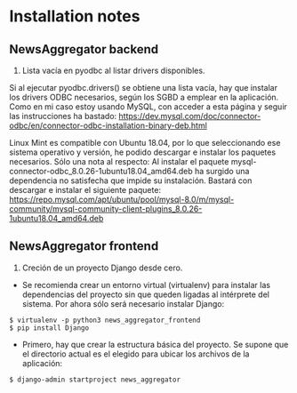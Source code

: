 # Installation notes

## NewsAggregator backend

1. Lista vacía en pyodbc al listar drivers disponibles.

Si al ejecutar pyodbc.drivers() se obtiene una lista vacía, hay que instalar los drivers ODBC necesarios, según los SGBD a emplear en la aplicación. Como en mi caso estoy usando MySQL, con acceder a esta página y seguir las instrucciones ha bastado: https://dev.mysql.com/doc/connector-odbc/en/connector-odbc-installation-binary-deb.html

Linux Mint es compatible con Ubuntu 18.04, por lo que seleccionando ese sistema operativo y versión, he podido descargar e instalar los paquetes necesarios. Sólo una nota al respecto: Al instalar el paquete mysql-connector-odbc_8.0.26-1ubuntu18.04_amd64.deb ha surgido una dependencia no satisfecha que impide su instalación. Bastará con descargar e instalar el siguiente paquete: https://repo.mysql.com/apt/ubuntu/pool/mysql-8.0/m/mysql-community/mysql-community-client-plugins_8.0.26-1ubuntu18.04_amd64.deb

## NewsAggregator frontend

1. Creción de un proyecto Django desde cero.

* Se recomienda crear un entorno virtual (virtualenv) para instalar las dependencias del proyecto sin que queden ligadas al intérprete del sistema. Por ahora sólo será necesario instalar Django:

```
$ virtualenv -p python3 news_aggregator_frontend
$ pip install Django
```

* Primero, hay que crear la estructura básica del proyecto. Se supone que el directorio actual es el elegido para ubicar los archivos de la aplicación:

```
$ django-admin startproject news_aggregator
```


